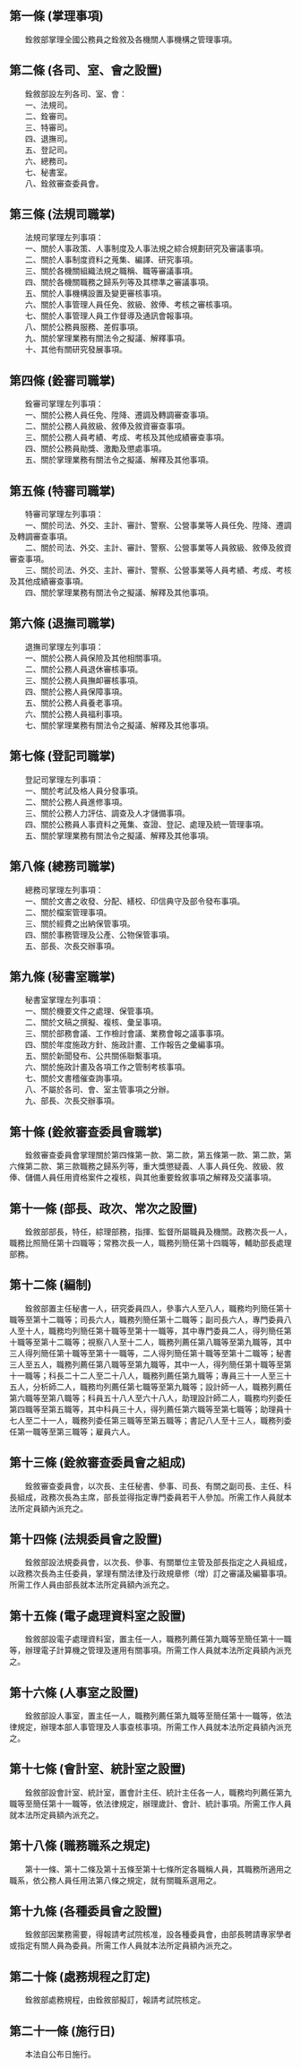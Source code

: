 第一條 (掌理事項)
-----------------
　　銓敘部掌理全國公務員之銓敘及各機關人事機構之管理事項。  


第二條 (各司、室、會之設置)
---------------------------
　　銓敘部設左列各司、室、會：  
　　一、法規司。  
　　二、銓審司。  
　　三、特審司。  
　　四、退撫司。  
　　五、登記司。  
　　六、總務司。  
　　七、秘書室。  
　　八、銓敘審查委員會。  


第三條 (法規司職掌)
-------------------
　　法規司掌理左列事項：  
　　一、關於人事政策、人事制度及人事法規之綜合規劃研究及審議事項。  
　　二、關於人事制度資料之蒐集、編譯、研究事項。  
　　三、關於各機關組織法規之職稱、職等審議事項。  
　　四、關於各機關職務之歸系列等及其標準之審議事項。  
　　五、關於人事機構設置及變更審核事項。  
　　六、關於人事管理人員任免、敘級、敘俸、考核之審核事項。  
　　七、關於人事管理人員工作督導及通訊會報事項。  
　　八、關於公務員服務、差假事項。  
　　九、關於掌理業務有關法令之擬議、解釋事項。  
　　十、其他有關研究發展事項。  


第四條 (銓審司職掌)
-------------------
　　銓審司掌理左列事項：  
　　一、關於公務人員任免、陞降、遷調及轉調審查事項。  
　　二、關於公務人員敘級、敘俸及敘資審查事項。  
　　三、關於公務人員考績、考成、考核及其他成績審查事項。  
　　四、關於公務員勛獎、激勵及懲處事項。  
　　五、關於掌理業務有關法令之擬議、解釋及其他事項。  


第五條 (特審司職掌)
-------------------
　　特審司掌理左列事項：  
　　一、關於司法、外交、主計、審計、警察、公營事業等人員任免、陞降、遷調及轉調審查事項。  
　　二、關於司法、外交、主計、審計、警察、公營事業等人員敘級、敘俸及敘資審查事項。  
　　三、關於司法、外交、主計、審計、警察、公營事業等人員考績、考成、考核及其他成績審查事項。  
　　四、關於掌理業務有關法令之擬議、解釋及其他事項。  


第六條 (退撫司職掌)
-------------------
　　退撫司掌理左列事項：  
　　一、關於公務人員保險及其他相關事項。  
　　二、關於公務人員退休審核事項。  
　　三、關於公務人員撫卹審核事項。  
　　四、關於公務人員保障事項。  
　　五、關於公務人員養老事項。  
　　六、關於公務人員福利事項。  
　　七、關於掌理業務有關法令之擬議、解釋及其他事項。  


第七條 (登記司職掌)
-------------------
　　登記司掌理左列事項：  
　　一、關於考試及格人員分發事項。  
　　二、關於公務人員進修事項。  
　　三、關於公務人力評估、調查及人才儲備事項。  
　　四、關於公務員人事資料之蒐集、查證、登記、處理及統一管理事項。  
　　五、關於掌理業務有關法令之擬議、解釋及其他事項。  


第八條 (總務司職掌)
-------------------
　　總務司掌理左列事項：  
　　一、關於文書之收發、分配、繕校、印信典守及部令發布事項。  
　　二、關於檔案管理事項。  
　　三、關於經費之出納保管事項。  
　　四、關於事務管理及公產、公物保管事項。  
　　五、部長、次長交辦事項。  


第九條 (秘書室職掌)
-------------------
　　秘書室掌理左列事項：  
　　一、關於機要文件之處理、保管事項。  
　　二、關於文稿之撰擬、複核、彙呈事項。  
　　三、關於部務會議、工作檢討會議、業務會報之議事事項。  
　　四、關於年度施政方針、施政計畫、工作報告之彙編事項。  
　　五、關於新聞發布、公共關係聯繫事項。  
　　六、關於施政計畫及各項工作之管制考核事項。  
　　七、關於文書稽催查詢事項。  
　　八、不屬於各司、會、室主管事項之分辦。  
　　九、部長、次長交辦事項。  


第十條 (銓敘審查委員會職掌)
---------------------------
　　銓敘審查委員會掌理關於第四條第一款、第二款，第五條第一款、第二款，第六條第二款、第三款職務之歸系列等，重大獎懲疑義、人事人員任免、敘級、敘俸、儲備人員任用資格案件之複核，與其他重要銓敘事項之解釋及交議事項。  


第十一條 (部長、政次、常次之設置)
---------------------------------
　　銓敘部部長，特任，綜理部務，指揮、監督所屬職員及機關。政務次長一人，職務比照簡任第十四職等；常務次長一人，職務列簡任第十四職等，輔助部長處理部務。  


第十二條 (編制)
---------------
　　銓敘部置主任秘書一人，研究委員四人，參事六人至八人，職務均列簡任第十職等至第十二職等；司長六人，職務列簡任第十二職等；副司長六人，專門委員八人至十人，職務均列簡任第十職等至第十一職等，其中專門委員二人，得列簡任第十職等至第十二職等；視察八人至十二人，職務列薦任第八職等至第九職等，其中三人得列簡任第十職等至第十一職等，二人得列簡任第十職等至第十二職等；秘書三人至五人，職務列薦任第八職等至第九職等，其中一人，得列簡任第十職等至第十一職等；科長二十二人至二十八人，職務列薦任第九職等；專員三十一人至三十五人，分析師二人，職務均列薦任第七職等至第九職等；設計師一人，職務列薦任第六職等至第八職等；科員五十八人至六十八人，助理設計師二人，職務均列委任第四職等至第五職等，其中科員三十人，得列薦任第六職等至第七職等；助理員十七人至二十一人，職務列委任第三職等至第五職等；書記八人至十三人，職務列委任第一職等至第三職等；雇員六人。  


第十三條 (銓敘審查委員會之組成)
-------------------------------
　　銓敘審查委員會，以次長、主任秘書、參事、司長、有關之副司長、主任、科長組成，政務次長為主席，部長並得指定專門委員若干人參加。所需工作人員就本法所定員額內派充之。  


第十四條 (法規委員會之設置)
---------------------------
　　銓敘部設法規委員會，以次長、參事、有關單位主管及部長指定之人員組成，以政務次長為主任委員，掌理有關法律及行政規章修（增）訂之審議及編纂事項。所需工作人員由部長就本法所定員額內派充之。  


第十五條 (電子處理資料室之設置)
-------------------------------
　　銓敘部設電子處理資料室，置主任一人，職務列薦任第九職等至簡任第十一職等，辦理電子計算機之管理及運用有關事項。所需工作人員就本法所定員額內派充之。  


第十六條 (人事室之設置)
-----------------------
　　銓敘部設人事室，置主任一人，職務列薦任第九職等至簡任第十一職等，依法律規定，辦理本部人事管理及人事查核事項。所需工作人員就本法所定員額內派充之。  


第十七條 (會計室、統計室之設置)
-------------------------------
　　銓敘部設會計室、統計室，置會計主任、統計主任各一人，職務均列薦任第九職等至簡任第十一職等，依法律規定，辦理歲計、會計、統計事項。所需工作人員就本法所定員額內派充之。  


第十八條 (職務職系之規定)
-------------------------
　　第十一條、第十二條及第十五條至第十七條所定各職稱人員，其職務所適用之職系，依公務人員任用法第八條之規定，就有關職系選用之。  


第十九條 (各種委員會之設置)
---------------------------
　　銓敘部因業務需要，得報請考試院核准，設各種委員會，由部長聘請專家學者或指定有關人員為委員。所需工作人員就本法所定員額內派充之。  


第二十條 (處務規程之訂定)
-------------------------
　　銓敘部處務規程，由銓敘部擬訂，報請考試院核定。  


第二十一條 (施行日)
-------------------
　　本法自公布日施行。